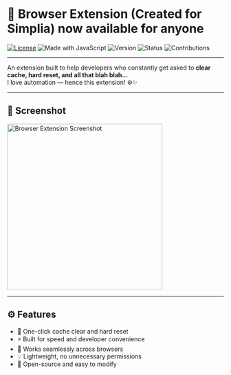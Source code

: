 # 🧩 Browser Extension (Created for Simplia) now available for anyone

[![License](https://img.shields.io/badge/license-MIT-blue.svg)](LICENSE)
![Made with JavaScript](https://img.shields.io/badge/Made%20with-JavaScript-yellow)
![Version](https://img.shields.io/badge/version-1.0.0-brightgreen)
![Status](https://img.shields.io/badge/status-Active-success)
![Contributions](https://img.shields.io/badge/contributions-welcome-orange)

---

An extension built to help developers who constantly get asked to **clear cache, hard reset, and all that blah blah...**  
I love automation — hence this extension! ⚙️✨

---

## 📸 Screenshot

<img width="361" height="386" alt="Browser Extension Screenshot" src="https://github.com/user-attachments/assets/792b5801-56cc-43ce-ae8c-a8b12440627e" />

---

## ⚙️ Features

- 🧠 One-click cache clear and hard reset  
- ⚡ Built for speed and developer convenience  
- 🧩 Works seamlessly across browsers  
- 💡 Lightweight, no unnecessary permissions  
- 🧰 Open-source and easy to modify  
